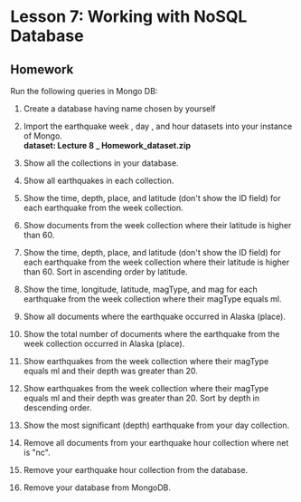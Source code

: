 # Lesson 7:  Working with NoSQL Database
## Homework

Run the following queries in Mongo DB:
1.	Create a database having name chosen by yourself
2.	Import the earthquake week , day , and hour  datasets into your instance of Mongo.<br>
__dataset: Lecture 8 _ Homework_dataset.zip__

3.	Show all the collections in your database.
4.	Show all earthquakes in each collection.
5.	Show the time, depth, place, and latitude (don't show the ID field) for each earthquake from the week collection.
6.	Show documents from the week collection where their latitude is higher than 60.
7.	Show the time, depth, place, and latitude (don't show the ID field) for each earthquake from the week collection where their latitude is higher than 60. Sort in ascending order by latitude.
8.	Show the time, longitude, latitude, magType, and mag for each earthquake from the week collection where their magType equals ml.
9.	Show all documents where the earthquake occurred in Alaska (place).
10.	Show the total number of documents where the earthquake from the week collection occurred in Alaska (place).
11.	Show earthquakes from the week collection where their magType equals ml and their depth was greater than 20.
12.	Show earthquakes from the week collection where their magType equals ml and their depth was greater than 20. Sort by depth in descending order.
13.	Show the most significant (depth) earthquake from your day collection.
14.	Remove all documents from your earthquake hour collection where net is "nc".
15.	Remove your earthquake hour collection from the database.
16.	Remove your database from MongoDB.


